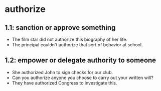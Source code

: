 # authorize
## 1.1: sanction or approve something

  *  The film star did not authorize this biography of her life.
  *  The principal couldn't authorize that sort of behavior at school.

## 1.2: empower or delegate authority to someone

  *  She authorized John to sign checks for our club.
  *  Can you authorize anyone you choose to carry out your written will?
  *  They have authorized Congress to investigate this.
